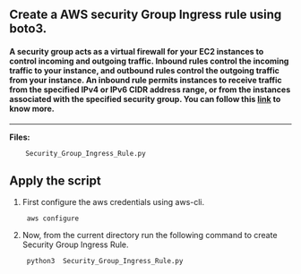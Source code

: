 ## Create a AWS security Group Ingress  rule  using boto3.

#### A security group acts as a virtual firewall for your EC2 instances to control incoming and outgoing traffic. Inbound rules control the incoming traffic to your instance, and outbound rules control the outgoing traffic from your instance. An inbound rule permits instances to receive traffic from the specified IPv4 or IPv6 CIDR address range, or from the instances associated with the specified security group. You can follow this [link](https://docs.aws.amazon.com/AWSCloudFormation/latest/UserGuide/aws-properties-ec2-security-group-rule-1.html) to know more.

-------------

**Files:** 
```
    Security_Group_Ingress_Rule.py
```

## Apply the script

1. First configure the aws credentials using aws-cli.

        aws configure

2. Now, from the current directory run the following command to create  Security Group Ingress Rule.

        python3  Security_Group_Ingress_Rule.py
